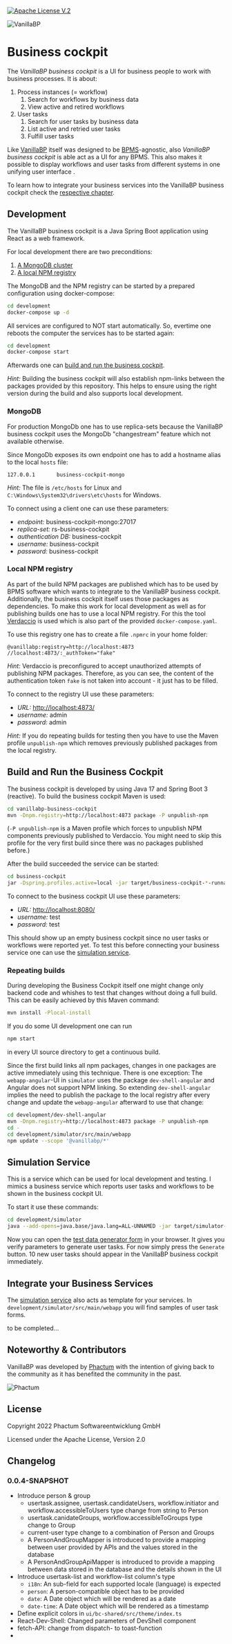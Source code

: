 [![Apache License V.2](https://img.shields.io/badge/license-Apache%20V.2-blue.svg)](./LICENSE)

![VanillaBP](./readme/vanillabp-headline.png)

# Business cockpit

The *VanillaBP business cockpit* is a UI for business people to work with business processes. It is about:

1. Process instances (= workflow)
     1. Search for workflows by business data
     1. View active and retired workflows
1. User tasks
     1. Search for user tasks by business data
     1. List active and retried user tasks
     1. Fulfill user tasks

Like [VanillaBP](https://www.vanillabp.io) itself was designed to be [BPMS](https://en.wikipedia.org/wiki/Business_process_management)-agnostic, also *VanillaBP business cockpit* is able act as a UI for any BPMS. This also makes it possible to display workflows and user tasks from different systems in one unifying user interface .

To learn how to integrate your business services into the VanillaBP business cockpit check the [respective chapter](#integrate-your-business-services).

## Development

The VanillaBP business cockpit is a Java Spring Boot application using React as a web framework.

For local development there are two preconditions:

1. [A MongoDB cluster](#mongodb)
1. [A local NPM registry](#local-npm-registry)

The MongoDB and the NPM registry can be started by a prepared configuration using docker-compose:

```sh
cd development
docker-compose up -d
```

All services are configured to NOT start automatically. So, evertime one reboots the computer the services has to be started again:
 
```sh
cd development
docker-compose start
```

Afterwards one can [build and run the business cockpit](#build-and-run-the-business-cockpit).

*Hint:* Building the business cockpit will also establish npm-links between the packages provided by this repository. This helps to ensure using the right version during the build and also supports local development.

### MongoDB

For production MongoDb one has to use replica-sets because the VanillaBP business cockpit uses the MongoDb "changestream" feature which not available otherwise.

Since MongoDb exposes its own endpoint one has to add a hostname alias to the local `hosts` file:

```
127.0.0.1       business-cockpit-mongo
```

*Hint:* The file is `/etc/hosts` for Linux and `C:\Windows\System32\drivers\etc\hosts` for Windows.

To connect using a client one can use these parameters:

* *endpoint:* business-cockpit-mongo:27017
* *replica-set:* rs-business-cockpit
* *authentication DB:* business-cockpit
* *username:* business-cockpit
* *password:* business-cockpit

### Local NPM registry

As part of the build NPM packages are published which has to be used by BPMS software which wants to integrate to the VanillaBP business cockpit. Additionally, the business cockpit itself uses those packages as dependencies. To make this work for local development as well as for publishing builds one has to use a local NPM registry. For this the tool [Verdaccio](https://www.verdaccio.org/) is used which is also part of the provided `docker-compose.yaml`.

To use this registry one has to create a file `.npmrc` in your home folder:

```
@vanillabp:registry=http://localhost:4873
//localhost:4873/:_authToken="fake"
```

*Hint:* Verdaccio is preconfigured to accept unauthorized attempts of publishing NPM packages. Therefore, as you can see, the content of the authentication token `fake` is not taken into account - it just has to be filled.

To connect to the registry UI use these parameters:

* *URL:* [http://localhost:4873/](http://localhost:4873/)
* *username:* admin
* *password:* admin

*Hint:* If you do repeating builds for testing then you have to use the Maven profile `unpublish-npm` which removes previously published packages from the local registry.

## Build and Run the Business Cockpit

The business cockpit is developed by using Java 17 and Spring Boot 3 (reactive). To build the business cockpit Maven is used:

```sh
cd vanillabp-business-cockpit
mvn -Dnpm.registry=http://localhost:4873 package -P unpublish-npm
```

(`-P unpublish-npm` is a Maven profile which forces to unpublish NPM components previously published to Verdaccio. You might need to skip this profile for the very first build since there was no packages published before.)

After the build succeeded the service can be started:

```sh
cd business-cockpit
jar -Dspring.profiles.active=local -jar target/business-cockpit-*-runnable.jar
```

To connect to the business cockpit UI use these parameters:

* *URL:* [http://localhost:8080/](http://localhost:8080/)
* *username:* test
* *password:* test

This should show up an empty business cockpit since no user tasks or workflows were reported yet. To test this before connecting your business service one can use the [simulation service](#simulation-service).

### Repeating builds

During developing the Business Cockpit itself one might change only backend code and whishes to test that changes without doing a full build.
This can be easily achieved by this Maven command:

```sh
mvn install -Plocal-install
```

If you do some UI development one can run

```sh
npm start
```

in every UI source directory to get a continuous build.

Since the first build links all npm packages, changes in one packages are active immediately using this technique.
There is one exception: The `webapp-angular`-UI in `simulator` uses the package `dev-shell-angular` and Angular does not support NPM linking. So extending `dev-shell-angular` implies the need to publish the package to the local registry after every change and update the `webapp-angular` afterward to use that change:

```sh
cd development/dev-shell-angular
mvn -Dnpm.registry=http://localhost:4873 package -P unpublish-npm
cd -
cd development/simulator/src/main/webapp
npm update --scope '@vanillabp/*'
```

## Simulation Service

This is a service which can be used for local development and testing. I mimics a business service which reports user tasks and workflows to be shown in the business cockpit UI.

To start it use these commands:

```sh
cd development/simulator
java --add-opens=java.base/java.lang=ALL-UNNAMED -jar target/simulator-*-runnable.jar
```

Now you can open the [test data generator form](http://localhost:8079/testdata/usertask/form) in your browser. It gives you verify parameters to generate user tasks. For now simply press the `Generate` button. 10 new user tasks should appear in the VanillaBP business cockpit immediately.

## Integrate your Business Services

The [simulation service](#simulation-service) also acts as template for your services. In `development/simulator/src/main/webapp` you will find samples of user task forms.

to be completed...

## Noteworthy & Contributors

VanillaBP was developed by [Phactum](https://www.phactum.at) with the intention of giving back to the community as it has benefited the community in the past.

![Phactum](./readme/phactum.png)

## License

Copyright 2022 Phactum Softwareentwicklung GmbH

Licensed under the Apache License, Version 2.0

## Changelog

### 0.0.4-SNAPSHOT

* Introduce person & group
    * usertask.assignee, usertask.candidateUsers, workflow.initiator and workflow.accessibleToUsers type change from string to Person
    * usertask.canidateGroups, workflow.accessibleToGroups type change to Group
    * current-user type change to a combination of Person and Groups
    * A PersonAndGroupMapper is introduced to provide a mapping between user provided by APIs and the values stored in the database
    * A PersonAndGroupApiMapper is introduced to provide a mapping between data stored in the database and the details shown in the UI
* Introduce usertask-list and workflow-list column's type
    * `i18n`: An sub-field for each supported locale (language) is expected
    * `person`: A person-compatible object has to be provided
    * `date`: A Date object which will be rendered as a date
    * `date-time`: A Date object which will be rendered as a timestamp
* Define explicit colors in `ui/bc-shared/src/theme/index.ts`
* React-Dev-Shell: Changed parameters of DevShell component
* fetch-API: change from dispatch- to toast-function
* 